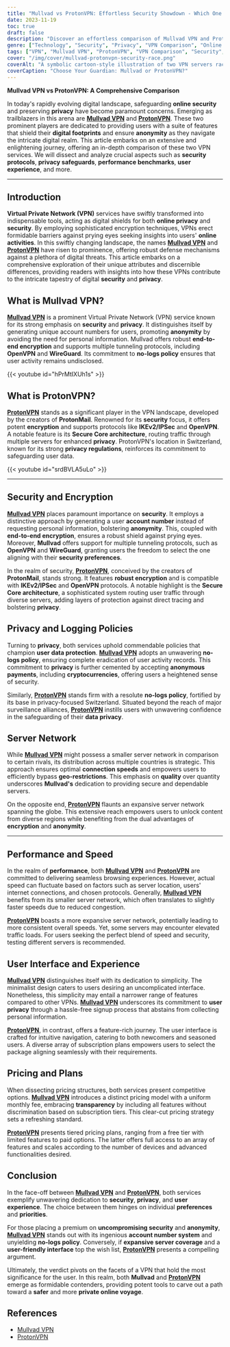 ```yaml
---
title: "Mullvad vs ProtonVPN: Effortless Security Showdown - Which One's for You?"
date: 2023-11-19
toc: true
draft: false
description: "Discover an effortless comparison of Mullvad VPN and ProtonVPN, their security features, performance, and more, helping you choose the best VPN for your needs."
genre: ["Technology", "Security", "Privacy", "VPN Comparison", "Online Anonymity", "Digital Safety", "Internet Security", "Cybersecurity", "Data Protection", "VPN Services"]
tags: ["VPN", "Mullvad VPN", "ProtonVPN", "VPN Comparison", "Security", "Privacy", "Online Safety", "Digital Anonymity", "Data Encryption", "Cybersecurity", "User Experience", "Performance", "Internet Privacy", "Internet Security", "Data Protection", "Secure Connection", "VPN Services", "Online Protection", "Anonymous Browsing", "Mullvad vs ProtonVPN", "Choosing a VPN Provider", "Mullvad VPN Features", "ProtonVPN Server Network", "VPN Performance Evaluation", "Secure Internet Browsing", "Privacy and Security Comparison", "Digital Footprint Protection", "User-Friendly VPN", "Online Privacy Solutions", "Anonymity in Online Activities"]
cover: "/img/cover/mullvad-protonvpn-security-race.png"
coverAlt: "A symbolic cartoon-style illustration of two VPN servers racing towards a finish line, depicting the Mullvad and ProtonVPN competition."
coverCaption: "Choose Your Guardian: Mullvad or ProtonVPN?"
---
```


**Mullvad VPN vs ProtonVPN: A Comprehensive Comparison**

In today's rapidly evolving digital landscape, safeguarding **online security** and preserving **privacy** have become paramount concerns. Emerging as trailblazers in this arena are [**Mullvad VPN**](https://mullvad.net/) and [**ProtonVPN**](https://protonvpn.com/). These two prominent players are dedicated to providing users with a suite of features that shield their **digital footprints** and ensure **anonymity** as they navigate the intricate digital realm. This article embarks on an extensive and enlightening journey, offering an in-depth comparison of these two VPN services. We will dissect and analyze crucial aspects such as **security protocols**, **privacy safeguards**, **performance benchmarks**, **user experience**, and more.

______

## **Introduction**

**Virtual Private Network (VPN)** services have swiftly transformed into indispensable tools, acting as digital shields for both **online privacy** and **security**. By employing sophisticated encryption techniques, VPNs erect formidable barriers against prying eyes seeking insights into users' **online activities**. In this swiftly changing landscape, the names [**Mullvad VPN**](https://mullvad.net/) and [**ProtonVPN**](https://protonvpn.com/) have risen to prominence, offering robust defense mechanisms against a plethora of digital threats. This article embarks on a comprehensive exploration of their unique attributes and discernible differences, providing readers with insights into how these VPNs contribute to the intricate tapestry of digital **security** and **privacy**.




## What is Mullvad VPN?

[**Mullvad VPN**](https://mullvad.net/) is a prominent Virtual Private Network (VPN) service known for its strong emphasis on **security** and **privacy**. It distinguishes itself by generating unique account numbers for users, promoting **anonymity** by avoiding the need for personal information. Mullvad offers robust **end-to-end encryption** and supports multiple tunneling protocols, including **OpenVPN** and **WireGuard**. Its commitment to **no-logs policy** ensures that user activity remains undisclosed.

{{< youtube id="hPrMtIXUh1s" >}}

## What is ProtonVPN?

[**ProtonVPN**](https://protonvpn.com/) stands as a significant player in the VPN landscape, developed by the creators of **ProtonMail**. Renowned for its **security** focus, it offers potent **encryption** and supports protocols like **IKEv2/IPSec** and **OpenVPN**. A notable feature is its **Secure Core architecture**, routing traffic through multiple servers for enhanced **privacy**. ProtonVPN's location in Switzerland, known for its strong **privacy regulations**, reinforces its commitment to safeguarding user data.

{{< youtube id="srdBVLA5uLo" >}}

______

## **Security and Encryption**

[**Mullvad VPN**](https://mullvad.net/) places paramount importance on **security**. It employs a distinctive approach by generating a user **account number** instead of requesting personal information, bolstering **anonymity**. This, coupled with **end-to-end encryption**, ensures a robust shield against prying eyes. Moreover, **Mullvad** offers support for multiple tunneling protocols, such as **OpenVPN** and **WireGuard**, granting users the freedom to select the one aligning with their **security preferences**.

In the realm of security, [**ProtonVPN**](https://protonvpn.com/), conceived by the creators of **ProtonMail**, stands strong. It features **robust encryption** and is compatible with **IKEv2/IPSec** and **OpenVPN** protocols. A notable highlight is the **Secure Core architecture**, a sophisticated system routing user traffic through diverse servers, adding layers of protection against direct tracing and bolstering **privacy**.

## **Privacy and Logging Policies**

Turning to **privacy**, both services uphold commendable policies that champion **user data protection**. [**Mullvad VPN**](https://mullvad.net/) adopts an unwavering **no-logs policy**, ensuring complete eradication of user activity records. This commitment to **privacy** is further cemented by accepting **anonymous payments**, including **cryptocurrencies**, offering users a heightened sense of security.

Similarly, [**ProtonVPN**](https://protonvpn.com/) stands firm with a resolute **no-logs policy**, fortified by its base in privacy-focused Switzerland. Situated beyond the reach of major surveillance alliances, [**ProtonVPN**](https://protonvpn.com/) instills users with unwavering confidence in the safeguarding of their **data privacy**.

## **Server Network**

While [**Mullvad VPN**](https://mullvad.net/) might possess a smaller server network in comparison to certain rivals, its distribution across multiple countries is strategic. This approach ensures optimal **connection speeds** and empowers users to efficiently bypass **geo-restrictions**. This emphasis on **quality** over quantity underscores **Mullvad's** dedication to providing secure and dependable servers.

On the opposite end, [**ProtonVPN**](https://protonvpn.com/) flaunts an expansive server network spanning the globe. This extensive reach empowers users to unlock content from diverse regions while benefiting from the dual advantages of **encryption** and **anonymity**.

______

## **Performance and Speed**

In the realm of **performance**, both [**Mullvad VPN**](https://mullvad.net/) and [**ProtonVPN**](https://protonvpn.com/) are committed to delivering seamless browsing experiences. However, actual speed can fluctuate based on factors such as server location, users' internet connections, and chosen protocols. Generally, [**Mullvad VPN**](https://mullvad.net/) benefits from its smaller server network, which often translates to slightly faster speeds due to reduced congestion.

[**ProtonVPN**](https://protonvpn.com/) boasts a more expansive server network, potentially leading to more consistent overall speeds. Yet, some servers may encounter elevated traffic loads. For users seeking the perfect blend of speed and security, testing different servers is recommended.

## **User Interface and Experience**

[**Mullvad VPN**](https://mullvad.net/) distinguishes itself with its dedication to simplicity. The minimalist design caters to users desiring an uncomplicated interface. Nonetheless, this simplicity may entail a narrower range of features compared to other VPNs. [**Mullvad VPN**](https://mullvad.net/) underscores its commitment to **user privacy** through a hassle-free signup process that abstains from collecting personal information.

[**ProtonVPN**](https://protonvpn.com/), in contrast, offers a feature-rich journey. The user interface is crafted for intuitive navigation, catering to both newcomers and seasoned users. A diverse array of subscription plans empowers users to select the package aligning seamlessly with their requirements.

## **Pricing and Plans**

When dissecting pricing structures, both services present competitive options. [**Mullvad VPN**](https://mullvad.net/) introduces a distinct pricing model with a uniform monthly fee, embracing **transparency** by including all features without discrimination based on subscription tiers. This clear-cut pricing strategy sets a refreshing standard.

[**ProtonVPN**](https://protonvpn.com/) presents tiered pricing plans, ranging from a free tier with limited features to paid options. The latter offers full access to an array of features and scales according to the number of devices and advanced functionalities desired.



## **Conclusion**

In the face-off between [**Mullvad VPN**](https://mullvad.net/) and [**ProtonVPN**](https://protonvpn.com/), both services exemplify unwavering dedication to **security**, **privacy**, and **user experience**. The choice between them hinges on individual **preferences** and **priorities**.

For those placing a premium on **uncompromising security** and **anonymity**, [**Mullvad VPN**](https://mullvad.net/) stands out with its ingenious **account number system** and unyielding **no-logs policy**. Conversely, if **expansive server coverage** and a **user-friendly interface** top the wish list, [**ProtonVPN**](https://protonvpn.com/) presents a compelling argument.

Ultimately, the verdict pivots on the facets of a VPN that hold the most significance for the user. In this realm, both **Mullvad** and [**ProtonVPN**](https://protonvpn.com/) emerge as formidable contenders, providing potent tools to carve out a path toward a **safer** and more **private online voyage**.

## References

- [Mullvad VPN](https://mullvad.net/)
- [ProtonVPN](https://protonvpn.com/)


